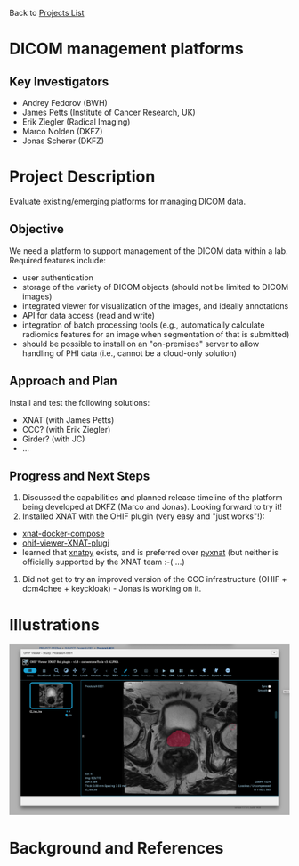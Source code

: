 Back to [Projects List](../../README.md#ProjectsList)

# DICOM management platforms

## Key Investigators

- Andrey Fedorov (BWH)
- James Petts (Institute of Cancer Research, UK)
- Erik Ziegler (Radical Imaging)
- Marco Nolden (DKFZ)
- Jonas Scherer (DKFZ)

# Project Description

Evaluate existing/emerging platforms for managing DICOM data.

## Objective

<!-- Describe here WHAT you would like to achieve (what you will have as end result). -->

We need a platform to support management of the DICOM data within a lab. Required features include:
* user authentication
* storage of the variety of DICOM objects (should not be limited to DICOM images)
* integrated viewer for visualization of the images, and ideally annotations
* API for data access (read and write)
* integration of batch processing tools (e.g., automatically calculate radiomics features for an image when segmentation of that is submitted)
* should be possible to install on an "on-premises" server to allow handling of PHI data (i.e., cannot be a cloud-only solution)

## Approach and Plan

<!-- Describe here HOW you would like to achieve the objectives stated above. -->
Install and test the following solutions:
* XNAT (with James Petts)
* CCC? (with Erik Ziegler)
* Girder? (with JC)
* ...


## Progress and Next Steps

<!-- Update this section as you make progress, describing of what you have ACTUALLY DONE. If there are specific steps that you could not complete then you can describe them here, too. -->

1. Discussed the capabilities and planned release timeline of the platform being developed at DKFZ (Marco and Jonas). Looking forward to try it!
1. Installed XNAT with the OHIF plugin (very easy and "just works"!):
* [xnat-docker-compose](https://github.com/NrgXnat/xnat-docker-compose)
* [ohif-viewer-XNAT-plugi](https://github.com/JamesAPetts/ohif-viewer-XNAT-plugin)
* learned that [xnatpy](https://xnat.readthedocs.io/en/latest/) exists, and is preferred over [pyxnat](https://pythonhosted.org/pyxnat/) (but neither is officially supported by the XNAT team :-( ...)
1. Did not get to try an improved version of the CCC infrastructure (OHIF + dcm4chee + keyckloak) - Jonas is working on it.

# Illustrations

![XNAT with OHIF Viewer](2019-02-01_06-55-07.png)

# Background and References

<!-- If you developed any software, include link to the source code repository. If possible, also add links to sample data, and to any relevant publications. -->
